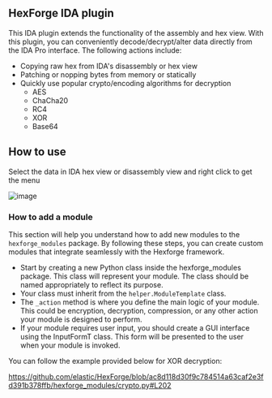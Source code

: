 ## HexForge IDA plugin
This IDA plugin extends the functionality of the assembly and hex view. With this plugin, you can conveniently decode/decrypt/alter data directly from the IDA Pro interface. The following actions include:
- Copying raw hex from IDA's disassembly or hex view
- Patching or nopping bytes from memory or statically
- Quickly use popular crypto/encoding algorithms for decryption
  - AES
  - ChaCha20
  - RC4
  - XOR
  - Base64


## How to use
Select the data in IDA hex view or disassembly view and right click to get the menu

![image](https://github.com/user-attachments/assets/fb597d92-a12e-4755-b305-506197724014)


### How to add a module
This section will help you understand how to add new modules to the `hexforge_modules` package. By following these steps, you can create custom modules that integrate seamlessly with the Hexforge framework.

- Start by creating a new Python class inside the hexforge_modules package. This class will represent your module. The class should be named appropriately to reflect its purpose.
- Your class must inherit from the `helper.ModuleTemplate` class.
- The `_action` method is where you define the main logic of your module. This could be encryption, decryption, compression, or any other action your module is designed to perform.
- If your module requires user input, you should create a GUI interface using the InputFormT class. This form will be presented to the user when your module is invoked.

You can follow the example provided below for XOR decryption:

https://github.com/elastic/HexForge/blob/ac8d118d30f9c784514a63caf2e3fd391b378ffb/hexforge_modules/crypto.py#L202
